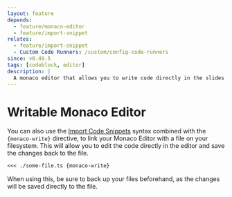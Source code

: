 ```yaml
---
layout: feature
depends:
  - feature/monaco-editor
  - feature/import-snippet
relates:
  - feature/import-snippet
  - Custom Code Runners: /custom/config-code-runners
since: v0.49.5
tags: [codeblock, editor]
description: |
  A monaco editor that allows you to write code directly in the slides and save the changes back to the file.
---
```


# Writable Monaco Editor

You can also use the [Import Code Snippets](#import-code-snippets) syntax combined with the `{monaco-write}` directive, to link your Monaco Editor with a file on your filesystem. This will allow you to edit the code directly in the editor and save the changes back to the file.

```md
<<< ./some-file.ts {monaco-write}
```

When using this, be sure to back up your files beforehand, as the changes will be saved directly to the file.
